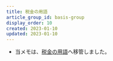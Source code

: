 ```yaml
---
title: 税金の用語
article_group_id: basis-group
display_order: 10
created: 2023-01-10
updated: 2023-01-10
---
```

- 当メモは、[税金の用語](https://thinktwice.tech/economy/tax/tax_terms/)へ移管しました。